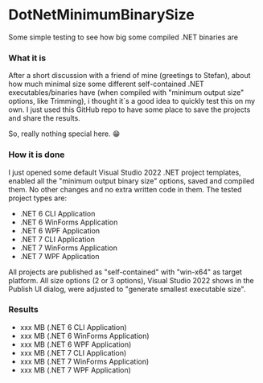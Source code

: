 # DotNetMinimumBinarySize
Some simple testing to see how big some compiled .NET binaries are

### What it is

After a short discussion with a friend of mine (greetings to Stefan), about how much minimal size some different self-contained .NET executables/binaries have (when compiled with "minimum output size" options, like Trimming), i thought it´s a good idea to quickly test this on my own. I just used this GitHub repo to have some place to save the projects and share the results.

So, really nothing special here. 😁

### How it is done

I just opened some default Visual Studio 2022 .NET project templates, enabled all the "minimum output binary size" options, saved and compiled them. No other changes and no extra written code in them. The tested project types are:

- .NET 6 CLI Application
- .NET 6 WinForms Application
- .NET 6 WPF Application
- .NET 7 CLI Application
- .NET 7 WinForms Application
- .NET 7 WPF Application

All projects are published as "self-contained" with "win-x64" as target platform. All size options (2 or 3 options), Visual Studio 2022 shows in the Publish UI dialog, were adjusted to "generate smallest executable size".

### Results

- xxx MB (.NET 6 CLI Application)
- xxx MB (.NET 6 WinForms Application)
- xxx MB (.NET 6 WPF Application)
- xxx MB (.NET 7 CLI Application)
- xxx MB (.NET 7 WinForms Application)
- xxx MB (.NET 7 WPF Application)
